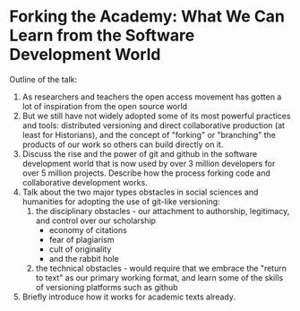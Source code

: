 Forking the Academy: What We Can Learn from the Software Development World
==========================================================================

Outline of the talk:

1. As researchers and teachers the open access movement has gotten a lot of inspiration from the open source world
2. But we still have not widely adopted some of its most powerful practices and tools: distributed versioning and direct collaborative production (at least for Historians), and the concept of "forking" or "branching" the products of our work so others can build directly on it.
3. Discuss the rise and the power of git and github in the software development world that is now used by over 3 million developers for over 5 million projects. Describe how the process forking code and collaborative development works.
4. Talk about the two major types obstacles in social sciences and humanities for adopting the use of git-like versioning:
	1. the disciplinary obstacles - our attachment to authorship, legitimacy, and control over our scholarship
        * economy of citations
        * fear of plagiarism
        * cult of originality
        * and the rabbit hole
	2. the technical obstacles - would require that we embrace the "return to text" as our primary working format, and learn some of the skills of versioning platforms such as github
5. Briefly introduce how it works for academic texts already.
